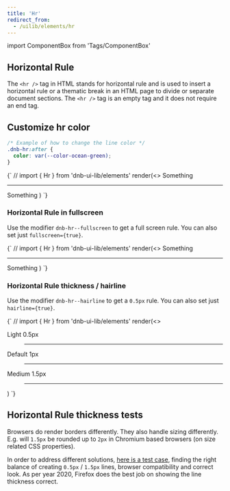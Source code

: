 ```yaml
---
title: 'Hr'
redirect_from:
  - /uilib/elements/hr
---
```


import ComponentBox from 'Tags/ComponentBox'

## Horizontal Rule

The `<hr />` tag in HTML stands for horizontal rule and is used to insert a horizontal rule or a thematic break in an HTML page to divide or separate document sections. The `<hr />` tag is an empty tag and it does not require an end tag.

## Customize hr color

```css
/* Example of how to change the line color */
.dnb-hr:after {
  color: var(--color-ocean-green);
}
```

<ComponentBox hideCode useRender data-dnb-test="hr-default">
{`
// import { Hr } from 'dnb-ui-lib/elements'
render(<>
  Something
  <Hr />
  Something
</>)
`}
</ComponentBox>

### Horizontal Rule in fullscreen

Use the modifier `dnb-hr--fullscreen` to get a full screen rule. You can also set just `fullscreen={true}`.

<ComponentBox hideCode useRender data-dnb-test="hr-fullscreen">
{`
// import { Hr } from 'dnb-ui-lib/elements'
render(<>
  Something
  <Hr fullscreen />
  Something
</>)
`}
</ComponentBox>

### Horizontal Rule thickness / hairline

Use the modifier `dnb-hr--hairline` to get a `0.5px` rule. You can also set just `hairline={true}`.

<ComponentBox hideCode useRender data-dnb-test="hr-thickness">
{`
// import { Hr } from 'dnb-ui-lib/elements'
render(<>
  <Dl>
    <dt>Light 0.5px</dt>
    <dd><Hr light /></dd>
  </Dl>
  <Dl>
    <dt>Default 1px</dt>
    <dd><Hr /></dd>
  </Dl>
  <Dl>
    <dt>Medium 1.5px</dt>
    <dd><Hr medium /></dd>
  </Dl>
</>)
`}
</ComponentBox>

## Horizontal Rule thickness tests

Browsers do render borders differently. They also handle sizing differently. E.g. will `1.5px` be rounded up to `2px` in Chromium based browsers (on size related CSS properties).

In order to address different solutions, [here is a test case](https://r8ljo.csb.app/), finding the right balance of creating `0.5px` / `1.5px` lines, browser compatibility and correct look. As per year 2020, Firefox does the best job on showing the line thickness correct.
